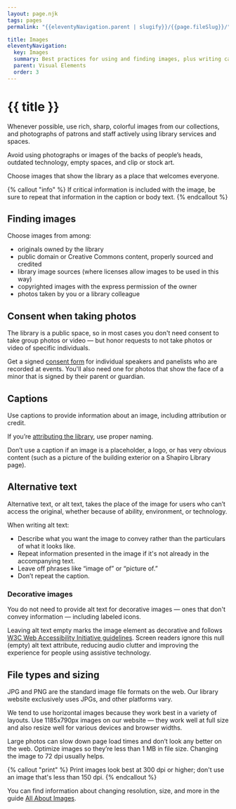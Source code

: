 ```yaml
---
layout: page.njk
tags: pages
permalink: "{{eleventyNavigation.parent | slugify}}/{{page.fileSlug}}/"

title: Images
eleventyNavigation:
  key: Images
  summary: Best practices for using and finding images, plus writing captions and alternative text.
  parent: Visual Elements
  order: 3
---
```


# {{ title }}

Whenever possible, use rich, sharp, colorful images from our collections, and photographs of patrons and staff actively using library services and spaces.

Avoid using photographs or images of the backs of people’s heads, outdated technology, empty spaces, and clip or stock art.

Choose images that show the library as a place that welcomes everyone.

{% callout "info" %}
If critical information is included with the image, be sure to repeat that information in the caption or body text.
{% endcallout %}

## Finding images

Choose images from among:

* originals owned by the library  
* public domain or Creative Commons content, properly sourced and credited  
* library image sources (where licenses allow images to be used in this way)  
* copyrighted images with the express permission of the owner  
* photos taken by you or a library colleague

## Consent when taking photos

The library is a public space, so in most cases you don't need consent to take group photos or video — but honor requests to not take photos or video of specific individuals.

Get a signed [consent form](https://vpcomm.umich.edu/assets/brand/style-guide/editorial/boilerplates/UMConsent.pdf) for individual speakers and panelists who are recorded at events. You'll also need one for photos that show the face of a minor that is signed by their parent or guardian.

## Captions

Use captions to provide information about an image, including attribution or credit.  

If you’re [attributing the library](/content/writing-about-the-library/#providing-attribution), use proper naming.

Don’t use a caption if an image is a placeholder, a logo, or has very obvious content (such as a picture of the building exterior on a Shapiro Library page).

## Alternative text

Alternative text, or alt text, takes the place of the image for users who can’t access the original, whether because of ability, environment, or technology.

When writing alt text:

* Describe what you want the image to convey rather than the particulars of what it looks like.  
* Repeat information presented in the image if it's not already in the accompanying text.  
* Leave off phrases like “image of” or “picture of.”  
* Don’t repeat the caption.

### Decorative images

You do not need to provide alt text for decorative images — ones that don't convey information — including labeled icons.

Leaving alt text empty marks the image element as decorative and follows [W3C Web Accessibility Initiative guidelines](https://www.w3.org/WAI/tutorials/images/decorative/). Screen readers ignore this null (empty) alt text attribute, reducing audio clutter and improving the experience for people using assistive technology.

## File types and sizing

JPG and PNG are the standard image file formats on the web. Our library website exclusively uses JPGs, and other platforms vary.

We tend to use horizontal images because they work best in a variety of layouts. Use 1185x790px images on our website — they work well at full size and also resize well for various devices and browser widths.

Large photos can slow down page load times and don’t look any better on the web. Optimize images so they’re less than 1 MB in file size. Changing the image to 72 dpi usually helps.

{% callout "print" %}
Print images look best at 300 dpi or higher; don't use an image that's less than 150 dpi.
{% endcallout %}

You can find information about changing resolution, size, and more in the guide [All About Images](https://guides.lib.umich.edu/c.php?g=282942&p=1885346).
